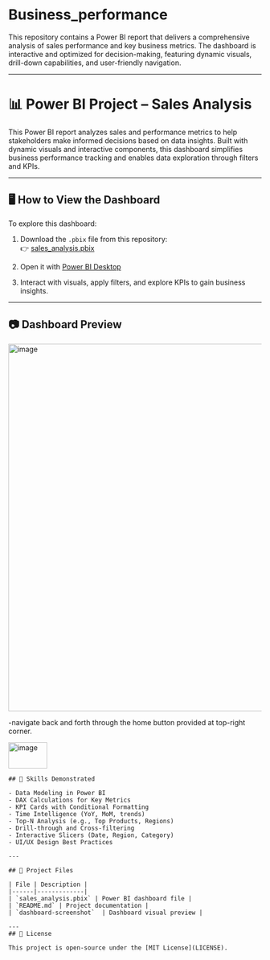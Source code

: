 # Business_performance
This repository contains a Power BI report that delivers a comprehensive analysis of sales performance and key business metrics. The dashboard is interactive and optimized for decision-making, featuring dynamic visuals, drill-down capabilities, and user-friendly navigation.

---

# 📊 Power BI Project – Sales Analysis

This Power BI report analyzes sales and performance metrics to help stakeholders make informed decisions based on data insights. Built with dynamic visuals and interactive components, this dashboard simplifies business performance tracking and enables data exploration through filters and KPIs.

---


## 🖥️ How to View the Dashboard

To explore this dashboard:

1. Download the `.pbix` file from this repository:  
   👉 [sales_analysis.pbix](https://github.com/HariVikas2119/Business_performance/blob/main/sales_analysis.pbix)

2. Open it with [Power BI Desktop](https://powerbi.microsoft.com/en-us/desktop/)

3. Interact with visuals, apply filters, and explore KPIs to gain business insights.

---

## 📷 Dashboard Preview

<img width="1332" height="731" alt="image" src="https://github.com/user-attachments/assets/dd427d88-2745-43fa-84b2-ab3a29d4176c" />

-navigate back and forth through the home button provided at top-right corner.

<img width="77" height="52" alt="image" src="https://github.com/user-attachments/assets/fb8d1fcb-c1ed-4628-a70a-38f958cc987c" />


```
## 🧠 Skills Demonstrated

- Data Modeling in Power BI
- DAX Calculations for Key Metrics
- KPI Cards with Conditional Formatting
- Time Intelligence (YoY, MoM, trends)
- Top-N Analysis (e.g., Top Products, Regions)
- Drill-through and Cross-filtering
- Interactive Slicers (Date, Region, Category)
- UI/UX Design Best Practices

---

## 📁 Project Files

| File | Description |
|------|-------------|
| `sales_analysis.pbix` | Power BI dashboard file |
| `README.md` | Project documentation |
| `dashboard-screenshot`  | Dashboard visual preview |

---
## 📄 License

This project is open-source under the [MIT License](LICENSE).

